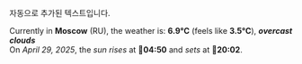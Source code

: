 
자동으로 추가된 텍스트입니다.

<!--START_SECTION:weather:moscow-->
Currently in **Moscow** (RU), the weather is: **6.9°C** (feels like **3.5°C**), ***overcast clouds***<br/>
On *April 29, 2025*, the *sun rises* at 🌅**04:50** and *sets* at 🌇**20:02**.
<!--END_SECTION:weather-->
